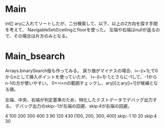 # Main
int[] aryに入れてソートしたが、二分検索して、以下、以上の2方向を探す手間を考えて、
NavigableSet<Integer>のceilingとfloorを使った。
左端や右端はnullが返るので、その場合は片方のみとなる。

# Main_bsearch
Arrays.binarySearch版も作ってみる。
戻り値がマイナスの場合、i=-(i+1);で0からnとして挿入ポイントを使っていたが、
l=-(l+1)-1;とさらに-1して、-1からn-1の方が使いやすい。
0<=i<nの範囲チェックし、ary[i]とary[i+1]が候補となる値。

左端、中央、右端が判定基準のため、特化したテストデータでデバッグ出力する。
デバッグ出力のskip:-1が左端の回避、skip:4が右端の回避。

4
100 200 300 400
3
90
120
430
[100, 200, 300, 400]
skip:-1
10
20
skip:4
30

